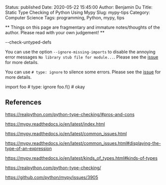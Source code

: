 Status: published
Date: 2020-05-22 15:45:00
Author: Benjamin Du
Title: Static Type Checking of Python Using Mypy
Slug: mypy-tips
Category: Computer Science
Tags: programming, Python, mypy, tips

**
Things on this page are fragmentary and immature notes/thoughts of the author.
Please read with your own judgement!
**


--check-untyped-defs

You can use the option `--ignore-missing-imports` to disable the annoying error messages `No library stub file for module...`.
Please see the [issue](https://github.com/python/mypy/issues/3905) for more details.

You can use `# type: ignore` to silence some errors.
Please see the [issue](https://github.com/python/mypy/issues/500) for more details.

import foo # type: ignore
foo.f()  # okay

## References

https://realpython.com/python-type-checking/#pros-and-cons

https://mypy.readthedocs.io/en/latest/index.html

https://mypy.readthedocs.io/en/latest/common_issues.html

https://mypy.readthedocs.io/en/latest/common_issues.html#displaying-the-type-of-an-expression

https://mypy.readthedocs.io/en/latest/kinds_of_types.html#kinds-of-types

https://realpython.com/python-type-checking/


https://github.com/python/mypy/issues/3905

